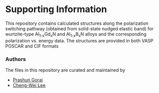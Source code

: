 # Supporting Information

This repository contains calculated structures along the polarization switching pathway (obtained from solid-state nudged elastic band) for wurtzite-type Al<sub>1-x</sub>Gd<sub>x</sub>N and Al<sub>1-x</sub>B<sub>x</sub>N alloys and the corresponding polarization vs. energy data.  The structures are provided in both VASP POSCAR and CIF formats

### Authors
The files in this repository are curated and maintained by

* [Prashun Gorai](mailto:pgorai[at]mines[dot]edu)
* [Cheng-Wei Lee](mailto:clee2[at]mines[dot]edu)

